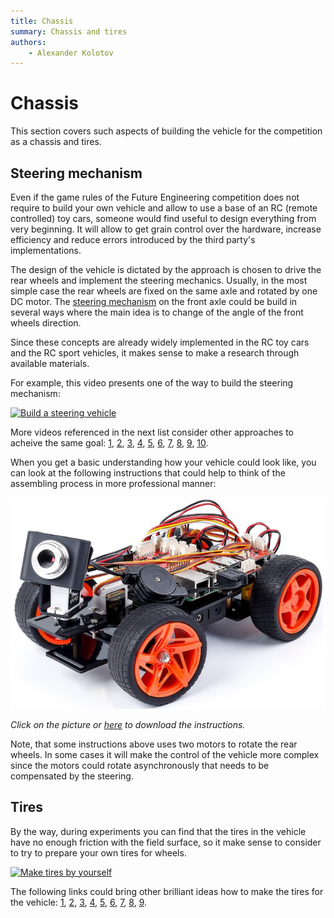 ```yaml
---
title: Chassis
summary: Chassis and tires
authors:
    - Alexander Kolotov
---
```

# Chassis

This section covers such aspects of building the vehicle for the competition as a chassis and tires.

## Steering mechanism

Even if the game rules of the Future Engineering competition does not require to build your own vehicle and allow to use a base of an RC (remote controlled) toy cars, someone would find useful to design everything from very beginning. It will allow to get grain control over the hardware, increase efficiency and reduce errors introduced by the third party's implementations.

The design of the vehicle is dictated by the approach is chosen to drive the rear wheels and implement the steering mechanics. Usually, in the most simple case the rear wheels are fixed on the same axle and rotated by one DC motor. The [steering mechanism](https://en.wikipedia.org/wiki/Steering) on the front axle could be build in several ways where the main idea is to change of the angle of the front wheels direction.

Since these concepts are already widely implemented in the RC toy cars and the RC sport vehicles, it makes sense to make a research through available materials. 

For example, this video presents one of the way to build the steering mechanism:

[![Build a steering vehicle](https://img.youtube.com/vi/ZdtPTUsrAA4/0.jpg)](https://youtu.be/ZdtPTUsrAA4)

More videos referenced in the next list consider other approaches to acheive the same goal: [1](https://youtu.be/NjAQMPVhdBk), [2](https://youtu.be/ePDCRdfabZo), [3](https://youtu.be/CsdP2IEyl2g), [4](https://youtu.be/NL5-FV28uRA), [5](https://youtu.be/12CiZusgZng), [6](https://youtu.be/8JMM5NwO34I), [7](https://youtu.be/5rJYZLX6uY4), [8](https://youtu.be/x_3DDoNCBQk), [9](https://youtu.be/2QUsQxnrYEs), [10](https://youtu.be/d73MOvDyg38).

When you get a basic understanding how your vehicle could look like, you can look at the following instructions that could help to think of the assembling process in more professional manner:

[![SunFounder PiCar-V Kit V2.0](img/sunfounder.png)](https://www.sunfounder.com/learn/category/raspberrypi-picar-v-v2.html)

_Click on the picture or [here](https://www.sunfounder.com/learn/category/raspberrypi-picar-v-v2.html) to download the instructions._

Note, that some instructions above uses two motors to rotate the rear wheels. In some cases it will make the control of the vehicle more complex since the motors could rotate asynchronously that needs to be compensated by the steering.

## Tires

By the way, during experiments you can find that the tires in the vehicle have no enough friction with the field surface, so it make sense to consider to try to prepare your own tires for wheels.

[![Make tires by yourself](https://img.youtube.com/vi/46OBeW3G7P0/0.jpg)](https://youtu.be/46OBeW3G7P0)

The following links could bring other brilliant ideas how to make the tires for the vehicle: [1](https://youtu.be/LzBm1Zx5Yh0), [2](https://youtu.be/osXwKpGBv5o), [3](https://youtu.be/nVW-rq43TL0), [4](https://youtu.be/H5fuGsts6ho), [5](https://youtu.be/f_aZFameRrc), [6](https://youtu.be/riSE5syoPWY), [7](https://youtu.be/i8tiClthnEY), [8](https://youtu.be/3aI9cHntjdw), [9](https://youtu.be/ZwFOcSzwNsk).